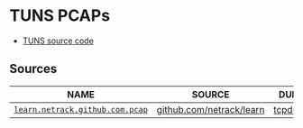 # TUNS PCAPs

- [TUNS source code](https://github.com/lnussbaum/tuns)

## Sources

| NAME | SOURCE | DUMP |
|---|---|---|
| [`learn.netrack.github.com.pcap`](./learn.netrack.github.com.pcap) | [github.com/netrack/learn](https://github.com/netrack/learn/blob/master/dns/tuns/2018-03-30-09-40-10.pcap) | [tcpdump](./learn.netrack.github.com.tcpdump) |
